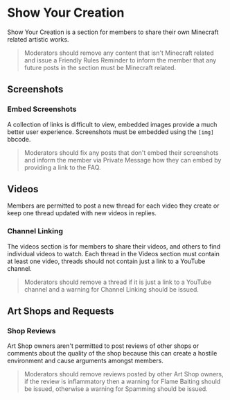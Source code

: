# Show Your Creation

Show Your Creation is a section for members to share their own Minecraft related artistic works.

> Moderators should remove any content that isn't Minecraft related and issue a Friendly Rules Reminder to inform the member that any future posts in the section must be Minecraft related.

## Screenshots

### Embed Screenshots 

A collection of links is difficult to view, embedded images provide a much better user experience. Screenshots must be embedded using the `[img]` bbcode.

> Moderators should fix any posts that don't embed their screenshots and inform the member via Private Message how they can embed by providing a link to the FAQ.

## Videos

Members are permitted to post a new thread for each video they create or keep one thread updated with new videos in replies.

### Channel Linking

The videos section is for members to share their videos, and others to find individual videos to watch. Each thread in the Videos section must contain at least one video, threads should not contain just a link to a YouTube channel.

> Moderators should remove a thread if it is just a link to a YouTube channel and a warning for Channel Linking should be issued.

## Art Shops and Requests

### Shop Reviews

Art Shop owners aren't permitted to post reviews of other shops or comments about the quality of the shop because this can create a hostile environment and cause arguments amongst members. 

> Moderators should remove reviews posted by other Art Shop owners, if the review is inflammatory then a warning for Flame Baiting should be issued, otherwise a warning for Spamming should be issued.

